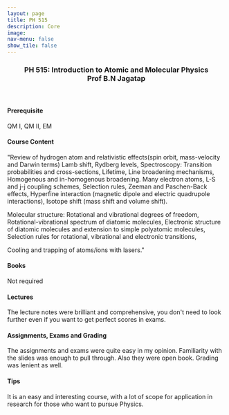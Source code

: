 ```yaml
---
layout: page
title: PH 515
description: Core
image: 
nav-menu: false
show_tile: false
---
```


<!-- Main -->
<div id="main" class="alt">

<!-- One -->
<section id="one">
	<div class="inner">
		<header class="major">
			<h3>PH 515: Introduction to Atomic and Molecular Physics
             <br>Prof B.N Jagatap</h3>
		</header>

<h4> Prerequisite</h4>
<p>QM I, QM II, EM</p>

<h4> Course Content</h4>
<p>"Review of hydrogen atom and relativistic effects(spin orbit, mass-velocity and Darwin terms)  Lamb shift, Rydberg levels, Spectroscopy: Transition probabilities and cross-sections, Lifetime, Line broadening mechanisms, Homogenous and in-homogenous broadening. Many electron atoms, L-S and j-j coupling schemes, Selection rules, Zeeman and Paschen-Back effects, Hyperfine interaction (magnetic dipole and electric quadrupole interactions), Isotope shift (mass shift and volume shift). 

Molecular structure: Rotational and vibrational degrees of freedom, Rotational-vibrational spectrum of diatomic molecules, Electronic structure of diatomic molecules and extension to simple polyatomic molecules, Selection rules for rotational, vibrational and electronic transitions,

Cooling and trapping of atoms/ions with lasers."</p>

<h4> Books</h4>
<p>Not required</p>

<h4>Lectures</h4>
<p>The lecture notes were brilliant and comprehensive, you don't need to look further even if you want to get perfect scores in exams.</p>

<h4> Assignments, Exams and Grading</h4>
<p>The assignments and exams were quite easy in my opinion. Familiarity with the slides was enough to pull through. Also they were open book. Grading was lenient as well.

</p>

<h4> Tips</h4>
<p>It is an easy and interesting course, with a lot of scope for application in research for those who want to pursue Physics. </p>

<!-- Content -->
